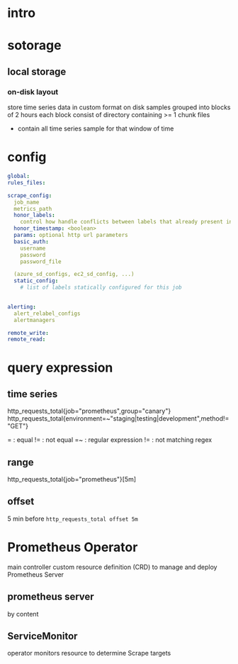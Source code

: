# intro


# sotorage
## local storage
### on-disk layout
store time series data in custom format on disk
samples grouped into blocks of 2 hours
each block consist of directory containing >= 1 chunk files 
  - contain all time series sample for that window of time





# config
```yaml
global:
rules_files:

scrape_config:
  job_name
  metrics_path
  honor_labels: 
    control how handle conflicts between labels that already present in scraped data and labl attach server-side
  honor_timestamp: <boolean>
  params: optional http url parameters
  basic_auth:
    username
    password
    password_file

  (azure_sd_configs, ec2_sd_config, ...)
  static_config:
    # list of labels statically configured for this job
    

alerting:
  alert_relabel_configs
  alertmanagers

remote_write:
remote_read:

```

# query expression
## time series
http_requests_total{job="prometheus",group="canary"}
http_requests_total{environment=~"staging|testing|development",method!="GET"}

= : equal
!= : not equal
=~ : regular expression
!= : not matching regex

## range 
http_requests_total{job="prometheus"}[5m]

## offset
5 min before `http_requests_total offset 5m`


# Prometheus Operator
main controller 
custom resource definition (CRD) to manage and deploy Prometheus Server

## prometheus server
by content 

## ServiceMonitor
operator monitors resource to determine Scrape targets






















